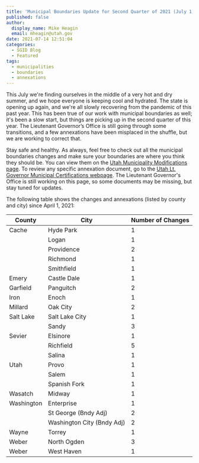 ```yaml
---
title: 'Municipal Boundaries Update for Second Quarter of 2021 (July 1)'
published: false
author:
  display_name: Mike Heagin
  email: mheagin@utah.gov
date: 2021-07-14 12:51:04
categories:
  - SGID Blog
  - Featured
tags:
  - municipalities
  - boundaries
  - annexations
---
```


This July we're finding ourselves in the middle of a very hot and dry summer, and we hope everyone is keeping cool and hydrated. The state is opening up again, and we're all slowly recovering from the pandemic of this past year. This has been true of our work with municipal boundaries as well; it's been a slow start, but things are picking up in the second quarter of this year. The Lieutenant Governor’s Office is still going through some transitions, and a few annexations have been misplaced in the shuffle, but we are working to correct that.

Stay safe and healthy. As always, feel free to check out all the municipal boundaries changes and make sure your boundaries are where you think they should be. You can view them on the [Utah Municipality Modifications page](https://www.arcgis.com/home/webmap/viewer.html?webmap=c5ab7e0fcd514f1a9db6b8dad55bba63).
To review any specific annexation document, go to the [Utah Lt. Governor Municipal Certifications webpage](https://municert.utah.gov/). The Lieutenant Governor's Office is still working on this page, so some documents may be missing, but stay tuned for updates.

The following table shows the changes and annexations (listed by county and city) since April 1, 2021:

| County | City | Number of Changes |
| --- | --- | --- |
| Cache | Hyde Park | 1 |
| | Logan | 1 |
| | Providence | 2 |
| | Richmond | 1 |
| | Smithfield | 1 |
| Emery | Castle Dale | 1 |
| Garfield | Panguitch | 2 |
| Iron | Enoch | 1 |
| Millard | Oak City  | 2 |
| Salt Lake | Salt Lake City | 1 |
| | Sandy | 3 |
| Sevier | Elsinore | 1 |
| | Richfield | 5 |
| | Salina | 1 |
| Utah | Provo | 1 |
| | Salem  | 1 |
| | Spanish Fork  | 1 |
| Wasatch | Midway | 1 |
| Washington | Enterprise | 1 |
| | St George (Bndy Adj)  | 2 |
| | Washington City (Bndy Adj) | 2 |
| Wayne | Torrey | 1 |
| Weber | North Ogden | 3 |
| Weber | West Haven | 1 |
